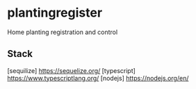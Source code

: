 # plantingregister
Home planting registration and control

##  Stack 
[sequilize] https://sequelize.org/
[typescript] https://www.typescriptlang.org/
[nodejs] https://nodejs.org/en/
